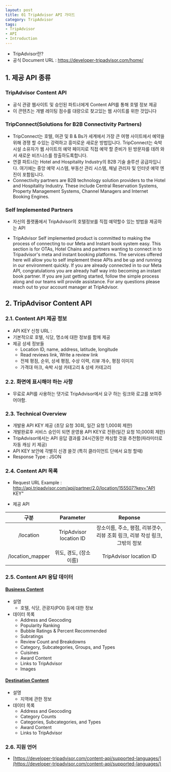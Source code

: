 ```yaml
---
layout: post
title: 01 TripAdvisor API 가이드
category: TripAdvisor
tags:
- TripAdvisor
- API
- Introduction
---
```

- TripAdvisor란?
- 공식 Document URL : https://developer-tripadvisor.com/home/

## 1. 제공 API 종류

### TripAdvisor Content API
- 공식 관광 웹사이트 및 승인된 파트너에게 Content API를 통해 호텔 정보 제공
- 이 콘텐츠는 개별 레이팅 점수를 대량으로 찾고있는 웹 사이트를 위한 것입니다

### TripConnect(Solutions for B2B Connectivity Partners)
- TripConnect는 호텔, 여관 및 B & Bs가 세계에서 가장 큰 여행 사이트에서 예약을 위해 경쟁 할 수있는 강력하고 흥미로운 새로운 방법입니다. TripConnect는 숙박 시설 소유자가 웹 사이트의 예약 페이지로 직접 예약 할 준비가 된 방문자를 데려 와서 새로운 비즈니스를 창출하도록합니다.
- 연결 파트너는 Hotel and Hospitality Industry의 B2B 기술 솔루션 공급자입니다. 여기에는 중앙 예약 시스템, 부동산 관리 시스템, 채널 관리자 및 인터넷 예약 엔진이 포함됩니다.
- Connectivity partners are B2B technology solution providers to the Hotel and Hospitality Industry.  These include Central Reservation Systems, Property Management Systems, Channel Managers and Internet Booking Engines. 

### Self Implemented Partners
- 자신의 플랫폼에서 TripAdvisor의 호텔정보를 직접 예약할수 있는 방법을 제공하는 API
 
- TripAdvisor Self implemented product is committed to making the process of connecting to our Meta and Instant book system easy. This section is for OTAs, Hotel Chains and partners wanting to connect in to Tripadvisor's meta and instant booking platforms. The services offered here will allow you to self implement these APIs and be up and running in our environment quickly. If you are already connected in to our Meta API, congratulations you are already half way into becoming an instant book partner. If you are just getting started, follow the simple process along and our teams will provide assistance. For any questions please reach out to your account manager at TripAdvisor.

## 2. TripAdvisor Content API

### 2.1. Content API 제공 정보
- API KEY 신청 URL : 
- 기본적으로 호텔, 식당, 명소에 대한 정보를 함께 제공
- 제공 상세 정보들
    - Location ID, name, address, latitude, longitude
    - Read reviews link, Write a review link
    - 전체 평점, 순위, 상세 평점, 수상 이력, 리뷰 개수, 평점 이미지
    - 가격대 마크, 숙박 시설 카테고리 & 상세 카테고리

### 2.2. 화면에 표시해야 하는 사항
- 무료로 API를 사용하는 댓가로 TripAdvisor에서 요구 하는 링크와 로고를 보여주어야함.

### 2.3. Technical Overview
- 개발용 API KEY 제공 (초당 요청 30회, 일간 요청 1,000회 제한)
- 개발완료후 서비스 승인이 되면 운영용 API KEY로 전환(일간 요청 10,000회 제한)
- TripAdvisor에서는 API 응답 결과를 24시간동안 캐싱할 것을 추천함(파라미터로 자동 캐싱 키 제공)
- API KEY 보안에 각별히 신경 쓸것 (특히 클라이언트 단에서 요청 할때)
- Response Type : JSON

### 2.4. Content API 목록
- Request URL Example : http://api.tripadvisor.com/api/partner/2.0/location/155507?key="API KEY"

- 제공 API

|구분               |Parameter                 |Reponse|
|:-----------------:|:------------------------:|:-----------:|
|/location          | TripAdvisor location ID  | 장소이름, 주소, 평점, 리뷰갯수, 리뷰 조회 링크, 리뷰 작성 링크, 그밖의 정보| 
|/location_mapper   | 위도, 경도, (장소이름)   | TripAdvisor location ID |


### 2.5. Content API 응답 데이터

#### [Business Content](https://developer-tripadvisor.com/content-api/business-content/)
- 설명
    - 호텔, 식당, 관광지(POI) 등에 대한 정보
- 데이터 목록
    - Address and Geocoding
    - Popularity Ranking
    - Bubble Ratings & Percent Recommended
    - Subratings
    - Review Count and Breakdowns
    - Category, Subcategories, Groups, and Types
    - Cuisines
    - Award Content
    - Links to TripAdvisor
    - Images

#### [Destination Content](https://developer-tripadvisor.com/content-api/destination-content/)
- 설명
    - 지역에 관한 정보
- 데이터 목록
    - Address and Geocoding
    - Category Counts
    - Categories, Subcategories, and Types
    - Award Content
    - Links to TripAdvisor

### 2.6. 지원 언어
- [https://developer-tripadvisor.com/content-api/supported-languages/](https://developer-tripadvisor.com/content-api/supported-languages/)

